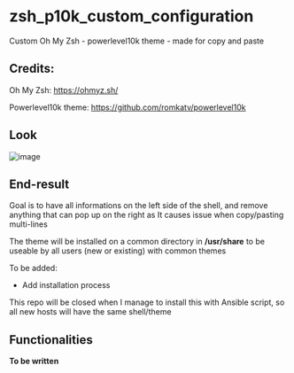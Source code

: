 # zsh_p10k_custom_configuration

Custom Oh My Zsh - powerlevel10k theme - made for copy and paste

## Credits:

Oh My Zsh: https://ohmyz.sh/

Powerlevel10k theme: https://github.com/romkatv/powerlevel10k

## Look

![image](https://user-images.githubusercontent.com/72258375/146679021-2a0ede7a-9c9f-4018-8c63-278121773b56.png)

## End-result

Goal is to have all informations on the left side of the shell, and remove anything that can pop up on the right as It causes issue when copy/pasting multi-lines

The theme will be installed on a common directory in **/usr/share** to be useable by all users (new or existing) with common themes

To be added:
- Add installation process

This repo will be closed when I manage to install this with Ansible script, so all new hosts will have the same shell/theme

## Functionalities

__To be written__

